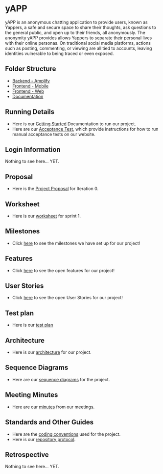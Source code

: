 # yAPP 

yAPP is an anonymous chatting application to provide users, known as Yappers, a safe and secure space to share their thoughts, ask questions to the general public, and open up to their friends, all anonymously. The anonymity yAPP provides allows Yappers to separate their personal lives with their online personas. On traditional social media platforms, actions such as posting, commenting, or viewing are all tied to accounts, leaving identities vulnerable to being traced or even exposed.

## Folder Structure
 - [Backend - Amplify](./amplify/)
 - [Frontend - Mobile](./yAppMobile/)
 - [Frontend - Web](./yAppWeb/)
 - [Documentation](./Documentation/)

## Running Details
 - Here is our [Getting Started](./Documentation/Sprint%201/Get%20Started%20Documentation.md) Documentation to run our project.
 - Here are our [Acceptance Test](./Documentation/Acceptance%20Tests/), which provide instructions for how to run manual acceptance tests on our website.

## Login Information
Nothing to see here... YET.

## Proposal
- Here is the [Project Proposal](./Documentation/Sprint%200/Project%20Proposal.md) for Iteration 0.

## Worksheet
- Here is our [worksheet](./Documentation/Sprint%201/Sprint%201%20Worksheet.md) for sprint 1.

## Milestones
- Click [here](https://github.com/KageSilver/yAPP/milestones) to see the milestones we have set up for our project!

## Features
- Click [here](https://github.com/KageSilver/yAPP/labels/feature) to see the open features for our project!

## User Stories
- Click [here](https://github.com/KageSilver/yAPP/labels/user%20story) to see the open User Stories for our project!

## Test plan
 - Here is our [test plan](./Documentation/Sprint%201/Test%20Plan.md)

## Architecture
 - Here is our [architecture](./Documentation/Architecture.md) for our project.

## Sequence Diagrams
 - Here are our [sequence diagrams](./Documentation/Sequence%20Diagrams/Sequence%20Diagrams.md) for the project.

## Meeting Minutes
- Here are our [minutes](./Documentation/Meeting%20Minutes) from our meetings.

## Standards and Other Guides
- Here are the [coding conventions](./Documentation/Standards/Coding%20Conventions.md) used for the project.
- Here is our [repository protocol](./Documentation/Standards/Repository%20Protocol.md).

## Retrospective
Nothing to see here... YET.
